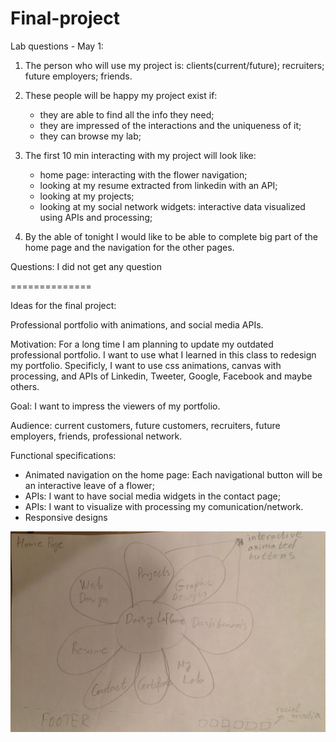 Final-project
=============

Lab questions - May 1:

1. The person who will use my project is: clients(current/future); recruiters; future employers; friends.

2. These people will be happy my project exist if:
     - they are able to find all the info they need;
     - they are impressed of the interactions and the uniqueness of it;
     - they can browse my lab;

3. The first 10 min interacting with my project will look like:
     - home page: interacting with the flower navigation;
     - looking at my resume extracted from linkedin with an API;
     - looking at my projects;
     - looking at my social network widgets: interactive data visualized using APIs and processing;

4. By the able of tonight I would like to be able to complete big part of the home page and the navigation for the other pages.

Questions:
I did not get any question

==============

Ideas for the final project:

Professional portfolio with animations, and social media APIs.

Motivation: For a long time I am planning to update my outdated professional portfolio. I want to use what I learned in this class to redesign my portfolio. Specificly, I want to use css animations, canvas with processing, and APIs of Linkedin, Tweeter, Google, Facebook and maybe others.

Goal: I want to impress the viewers of my portfolio.

Audience: current customers, future customers, recruiters, future employers, friends, professional network.

Functional specifications:
* Animated navigation on the home page: Each navigational button will be an interactive leave of a flower;
* APIs: I want to have social media widgets in the contact page;
* APIs: I want to visualize with processing my comunication/network.
* Responsive designs

![Illustration of suggested extension #5](./wireframes-april29-2014/home-page.JPG)

